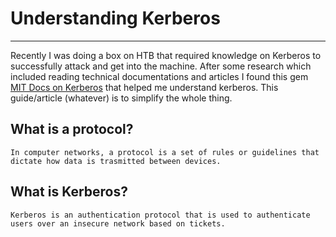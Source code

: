 # Understanding Kerberos
---

Recently I was doing a box on HTB that required knowledge on Kerberos to successfully attack and get into the machine. After some research which included reading technical documentations and articles I found this gem [MIT Docs on Kerberos](https://web.mit.edu/kerberos/dialogue.html) that helped me understand kerberos. This guide/article (whatever) is to simplify the whole thing.

## What is a protocol?
~~~
In computer networks, a protocol is a set of rules or guidelines that dictate how data is trasmitted between devices.
~~~

## What is Kerberos?
~~~
Kerberos is an authentication protocol that is used to authenticate users over an insecure network based on tickets.
~~~